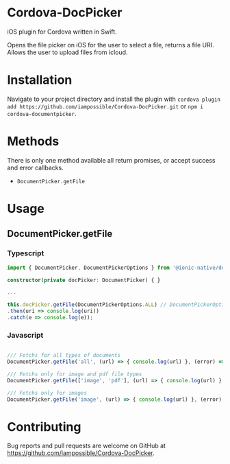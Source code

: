 # Cordova-DocPicker
iOS plugin for Cordova written in Swift.

Opens the file picker on iOS for the user to select a file, returns a file URI.
Allows the user to upload files from icloud.

# Installation
Navigate to your project directory and install the plugin with `cordova plugin add https://github.com/iampossible/Cordova-DocPicker.git` or `npm i cordova-documentpicker`.

# Methods
There is only one method available all return promises, or accept success and error callbacks.

- `DocumentPicker.getFile`


# Usage

## DocumentPicker.getFile

### Typescript

```typescript
import { DocumentPicker, DocumentPickerOptions } from '@ionic-native/document-picker';

constructor(private docPicker: DocumentPicker) { }

...

this.docPicker.getFile(DocumentPickerOptions.ALL) // DocumentPickerOptions.IMAGE and DocumentPickerOptions.PDF are also available
.then(uri => console.log(uri))
.catch(e => console.log(e));

```

### Javascript

```javascript 

/// Fetchs for all types of documents
DocumentPicker.getFile('all', (url) => { console.log(url) }, (error) => { console.log(error) }

/// Fetchs only for image and pdf file types
DocumentPicker.getFile(['image', 'pdf'], (url) => { console.log(url) }, (error) => { console.log(error) }

/// Fetchs only for images
DocumentPicker.getFile('image', (url) => { console.log(url) }, (error) => { console.log(error) }

```

# Contributing

Bug reports and pull requests are welcome on GitHub at https://github.com/iampossible/Cordova-DocPicker.